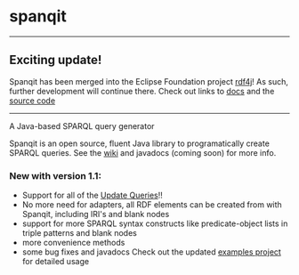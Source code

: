 # spanqit


***
## Exciting update!
Spanqit has been merged into the Eclipse Foundation project [rdf4j](http://rdf4j.org/)! As such, further development will continue there. Check out links to [docs](http://docs.rdf4j.org/sparqlbuilder/) and the [source code](https://github.com/eclipse/rdf4j/tree/master/sparqlbuilder)
***


A Java-based SPARQL query generator

Spanqit is an open source, fluent Java library to programatically create SPARQL queries. See the [wiki](https://github.com/anqit/spanqit/wiki) and javadocs (coming soon) for more info.


### New with version 1.1:
- Support for all of the [Update Queries](https://www.w3.org/TR/sparql11-update/)!!
- No more need for adapters, all RDF elements can be created from with Spanqit, including IRI's and blank nodes
- support for more SPARQL syntax constructs like predicate-object lists in triple patterns and blank nodes
- more convenience methods
- some bug fixes and javadocs
Check out the updated [examples project](https://github.com/anqit/spanqit-examples) for detailed usage
